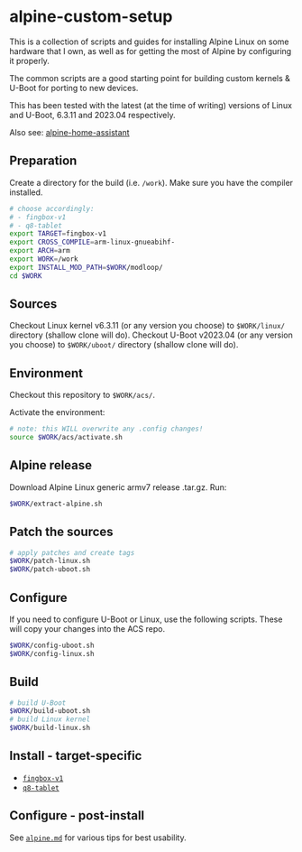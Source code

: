 # alpine-custom-setup

This is a collection of scripts and guides for installing Alpine Linux on some hardware that I own, as well as for getting the most of Alpine by configuring it properly.

The common scripts are a good starting point for building custom kernels & U-Boot for porting to new devices.

This has been tested with the latest (at the time of writing) versions of Linux and U-Boot, 6.3.11 and 2023.04 respectively.

Also see: [alpine-home-assistant](https://github.com/kuba2k2/alpine-home-assistant)

## Preparation

Create a directory for the build (i.e. `/work`). Make sure you have the compiler installed.

```bash
# choose accordingly:
# - fingbox-v1
# - q8-tablet
export TARGET=fingbox-v1
export CROSS_COMPILE=arm-linux-gnueabihf-
export ARCH=arm
export WORK=/work
export INSTALL_MOD_PATH=$WORK/modloop/
cd $WORK
```

## Sources

Checkout Linux kernel v6.3.11 (or any version you choose) to `$WORK/linux/` directory (shallow clone will do).
Checkout U-Boot v2023.04 (or any version you choose) to `$WORK/uboot/` directory (shallow clone will do).

## Environment

Checkout this repository to `$WORK/acs/`.

Activate the environment:

```bash
# note: this WILL overwrite any .config changes!
source $WORK/acs/activate.sh
```

## Alpine release

Download Alpine Linux generic armv7 release .tar.gz. Run:

```bash
$WORK/extract-alpine.sh
```

## Patch the sources

```bash
# apply patches and create tags
$WORK/patch-linux.sh
$WORK/patch-uboot.sh
```

## Configure

If you need to configure U-Boot or Linux, use the following scripts. These will copy your changes into the ACS repo.

```bash
$WORK/config-uboot.sh
$WORK/config-linux.sh
```

## Build

```bash
# build U-Boot
$WORK/build-uboot.sh
# build Linux kernel
$WORK/build-linux.sh
```

## Install - target-specific

- [`fingbox-v1`](fingbox-v1/README.md)
- [`q8-tablet`](q8-tablet/README.md)

## Configure - post-install

See [`alpine.md`](alpine.md) for various tips for best usability.

